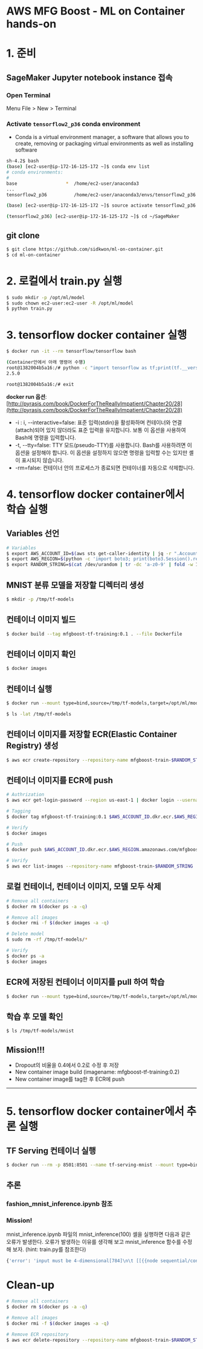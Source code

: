 # AWS MFG Boost - ML on Container hands-on

# 1. 준비

## SageMaker Jupyter notebook instance 접속

### Open Terminal

Menu File > New > Terminal

### Activate **`tensorflow2_p36`** conda environment

- Conda is a virtual environment manager, a software that allows you to create, removing or packaging virtual environments as well as installing software

```bash
sh-4.2$ bash
(base) [ec2-user@ip-172-16-125-172 ~]$ conda env list
# conda environments:
#
base                  *  /home/ec2-user/anaconda3
...
tensorflow2_p36          /home/ec2-user/anaconda3/envs/tensorflow2_p36

(base) [ec2-user@ip-172-16-125-172 ~]$ source activate tensorflow2_p36

(tensorflow2_p36) [ec2-user@ip-172-16-125-172 ~]$ cd ~/SageMaker
```

## git clone

```bash
$ git clone https://github.com/sidkwon/ml-on-container.git
$ cd ml-on-container
```

# 2. 로컬에서 train.py 실행

```bash
$ sudo mkdir -p /opt/ml/model
$ sudo chown ec2-user:ec2-user -R /opt/ml/model
$ python train.py
```

# 3. tensorflow docker container 실행

```bash
$ docker run -it --rm tensorflow/tensorflow bash

(Container안에서 아래 명령어 수행)
root@1382004b5a16:/# python -c "import tensorflow as tf;print(tf.__version__)"
2.5.0

root@1382004b5a16:/# exit
```

**docker run 옵션**: [http://pyrasis.com/book/DockerForTheReallyImpatient/Chapter20/28](http://pyrasis.com/book/DockerForTheReallyImpatient/Chapter20/28)

- -i : i, --interactive=false: 표준 입력(stdin)을 활성화하며 컨테이너와 연결(attach)되어 있지 않더라도 표준 입력을 유지합니다. 보통 이 옵션을 사용하여 Bash에 명령을 입력합니다.
- -t, --tty=false: TTY 모드(pseudo-TTY)를 사용합니다. Bash를 사용하려면 이 옵션을 설정해야 합니다. 이 옵션을 설정하지 않으면 명령을 입력할 수는 있지만 셸이 표시되지 않습니다.
- -rm=false: 컨테이너 안의 프로세스가 종료되면 컨테이너를 자동으로 삭제합니다.

# 4. tensorflow docker container에서 학습 실행

## Variables 선언

```bash
# Variables
$ export AWS_ACCOUNT_ID=$(aws sts get-caller-identity | jq -r ".Account")
$ export AWS_REGION=$(python -c 'import boto3; print(boto3.Session().region_name)')
$ export RANDOM_STRING=$(cat /dev/urandom | tr -dc 'a-z0-9' | fold -w 16 | head -n 1)
```

## MNIST 분류 모델을 저장할 디렉터리 생성

```bash
$ mkdir -p /tmp/tf-models
```

## 컨테이너 이미지 빌드

```bash
$ docker build --tag mfgboost-tf-training:0.1 . --file Dockerfile
```

## 컨테이너 이미지 확인

```bash
$ docker images
```

## 컨테이너 실행

```bash
$ docker run --mount type=bind,source=/tmp/tf-models,target=/opt/ml/model mfgboost-tf-training:0.1

$ ls -lat /tmp/tf-models
```

## 컨테이너 이미지를 저장할 ECR(Elastic Container Registry) 생성

```bash
$ aws ecr create-repository --repository-name mfgboost-train-$RANDOM_STRING
```

## 컨테이너 이미지를 ECR에 push

```bash
# Authrization
$ aws ecr get-login-password --region us-east-1 | docker login --username AWS --password-stdin $AWS_ACCOUNT_ID.dkr.ecr.$AWS_REGION.amazonaws.com

# Tagging
$ docker tag mfgboost-tf-training:0.1 $AWS_ACCOUNT_ID.dkr.ecr.$AWS_REGION.amazonaws.com/mfgboost-train-$RANDOM_STRING:0.1

# Verify
$ docker images

# Push
$ docker push $AWS_ACCOUNT_ID.dkr.ecr.$AWS_REGION.amazonaws.com/mfgboost-train-$RANDOM_STRING:0.1

# Verify
$ aws ecr list-images --repository-name mfgboost-train-$RANDOM_STRING
```

## 로컬 컨테이너, 컨테이너 이미지, 모델 모두 삭제

```bash
# Remove all containers
$ docker rm $(docker ps -a -q)

# Remove all images
$ docker rmi -f $(docker images -a -q)

# Delete model
$ sudo rm -rf /tmp/tf-models/*

# Verify
$ docker ps -a
$ docker images
```

## ECR에 저장된 컨테이너 이미지를 pull 하여 학습

```bash
$ docker run --mount type=bind,source=/tmp/tf-models,target=/opt/ml/model $AWS_ACCOUNT_ID.dkr.ecr.$AWS_REGION.amazonaws.com/mfgboost-train-$RANDOM_STRING:0.1
```

## 학습 후 모델 확인

```bash
$ ls /tmp/tf-models/mnist
```
<!-- blank line -->

## Mission!!!
- Dropout의 비율을 0.4에서 0.2로 수정 후 저장
- New container image build (imagename: mfgboost-tf-training:0.2)
- New container image를 tag한 후 ECR에 push

<!-- blank line -->
----
<!-- blank line -->

# 5. tensorflow docker container에서 추론 실행

## TF Serving 컨테이너 실행

```bash
$ docker run --rm -p 8501:8501 --name tf-serving-mnist --mount type=bind,source=/tmp/tf-models/mnist,target=/models/mnist -e MODEL_NAME=mnist tensorflow/serving
```

## 추론

### fashion_mnist_inference.ipynb 참조
### Mission!
mnist_inference.ipynb 파일의 mnist_inference(100) 셀을 실행하면 다음과 같은 오류가 발생한다. 오류가 발생하는 이유를 생각해 보고 mnist_inference 함수를 수정해 보자. (hint: train.py를 참조한다)

```bash
{'error': 'input must be 4-dimensional[784]\n\t [[{{node sequential/conv2d/Relu}}]]'}
```

# Clean-up

```bash
# Remove all containers
$ docker rm $(docker ps -a -q)

# Remove all images
$ docker rmi -f $(docker images -a -q)

# Remove ECR repository
$ aws ecr delete-repository --repository-name mfgboost-train-$RANDOM_STRING
```
